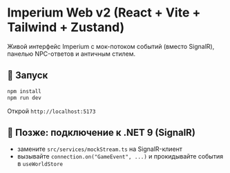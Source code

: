 
# Imperium Web v2 (React + Vite + Tailwind + Zustand)

Живой интерфейс Imperium с мок-потоком событий (вместо SignalR), панелью NPC-ответов и античным стилем.

## 🚀 Запуск
```bash
npm install
npm run dev
```
Открой `http://localhost:5173`

## 🔌 Позже: подключение к .NET 9 (SignalR)
- замените `src/services/mockStream.ts` на SignalR-клиент
- вызывайте `connection.on("GameEvent", ...)` и прокидывайте события в `useWorldStore`
